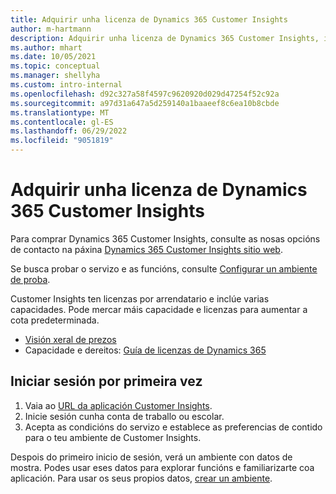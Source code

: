 ```yaml
---
title: Adquirir unha licenza de Dynamics 365 Customer Insights
author: m-hartmann
description: Adquirir unha licenza de Dynamics 365 Customer Insights, inicia sesión e familiarízase coa aplicación.
ms.author: mhart
ms.date: 10/05/2021
ms.topic: conceptual
ms.manager: shellyha
ms.custom: intro-internal
ms.openlocfilehash: d92c327a58f4597c9620920d029d47254f52c92a
ms.sourcegitcommit: a97d31a647a5d259140a1baaeef8c6ea10b8cbde
ms.translationtype: MT
ms.contentlocale: gl-ES
ms.lasthandoff: 06/29/2022
ms.locfileid: "9051819"
---
```

# <a name="purchase-a-license-of-dynamics-365-customer-insights"></a>Adquirir unha licenza de Dynamics 365 Customer Insights

Para comprar Dynamics 365 Customer Insights, consulte as nosas opcións de contacto na páxina [Dynamics 365 Customer Insights sitio web](https://dynamics.microsoft.com/ai/customer-insights/).

Se busca probar o servizo e as funcións, consulte [Configurar un ambiente de proba](trial-signup.md).

Customer Insights ten licenzas por arrendatario e inclúe varias capacidades. Pode mercar máis capacidade e licenzas para aumentar a cota predeterminada.
- [Visión xeral de prezos](https://dynamics.microsoft.com/ai/customer-insights/pricing/)
- Capacidade e dereitos: [Guía de licenzas de Dynamics 365](https://go.microsoft.com/fwlink/?LinkId=866544)

## <a name="sign-in-for-the-first-time"></a>Iniciar sesión por primeira vez

1. Vaia ao [URL da aplicación Customer Insights](https://home.ci.ai.dynamics.com).
1. Inicie sesión cunha conta de traballo ou escolar.
1. Acepta as condicións do servizo e establece as preferencias de contido para o teu ambiente de Customer Insights.

Despois do primeiro inicio de sesión, verá un ambiente con datos de mostra. Podes usar eses datos para explorar funcións e familiarizarte coa aplicación. Para usar os seus propios datos, [crear un ambiente](create-environment.md).
